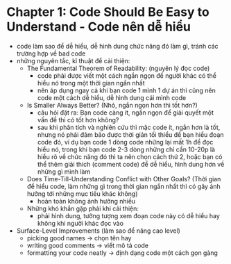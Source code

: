 # Chapter 1: Code Should Be Easy to Understand - Code nên dễ hiểu
  * code làm sao để dễ hiểu, dễ hình dung chức năng đó làm gì, tránh các trường hợp về bad code
  * những nguyên tắc, kĩ thuật để cải thiện:
    - The Fundamental Theorem of Readability: (nguyên lý đọc code)
      + code phải được viết một cách ngắn ngọn để người khác có thể hiểu nó trong một thời gian ngắn nhất
      + nên áp dụng ngay cả khi bạn code 1 mình 1 dự án thì cũng nên code một cách dễ hiểu, dễ hình dung cái mình code
    - Is Smaller Always Better? (Nhỏ, ngắn ngọn hơn thì tốt hơn?)
      + câu hỏi đặt ra: Bạn code càng ít, ngắn ngọn để giải quyết một vấn đề thì có tốt hơn không?
      + sau khi phân tích và nghiên cứu thì mặc code ít, ngắn hơn là tốt, nhưng nó phải đảm bảo được thời giản tối thiểu để bạn hiểu đoạn code đó, ví dụ bạn code 1 dòng code những lại mất 1h để đọc hiểu nó, trong khi bạn code 2-3 dòng những chỉ cần 10-20p là hiểu rõ về chức năng đó thì ta nên chọn cách thứ 2, hoặc bạn có thể thêm giải thích (comment code) để dễ hiểu, hình dung hơn về những gì mình làm
    - Does Time-Till-Understanding Conflict with Other Goals? (Thời gian để hiểu code, làm những gì trong thời gian ngắn nhất thì có gây ảnh hưởng tới những mục tiêu khác không)
      + hoàn toàn không ảnh hưởng nhiều
    - Những khó khắn gặp phải khi cải thiện:
      + phải hình dung, tưởng tượng xem đoạn code này có dễ hiểu hay không khi người khác đọc vào
  * Surface-Level Improvements (làm sao để nâng cao level)
      + picking good names -> chọn tên hay
      + writing good comments -> viết mô tả code
      + formatting your code neatly -> định dạng code một cách gọn gàng
